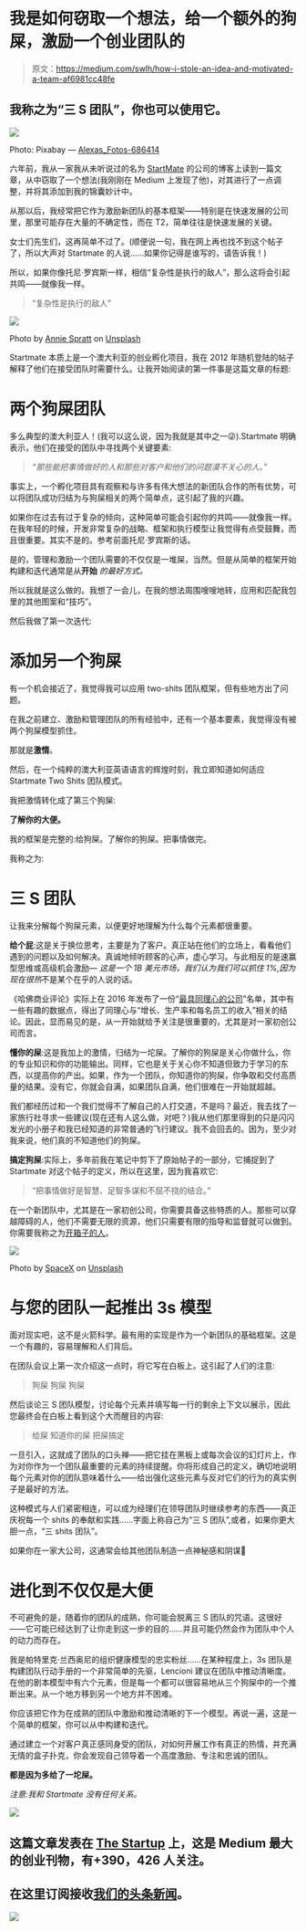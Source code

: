 # 我是如何窃取一个想法，给一个额外的狗屎，激励一个创业团队的

> 原文：<https://medium.com/swlh/how-i-stole-an-idea-and-motivated-a-team-af6981cc48fe>

## 我称之为“三 S 团队”，你也可以使用它。

![](img/510a022064ef14ed9c0b60314930a6de.png)

Photo: Pixabay — [Alexas_Fotos-686414](https://pixabay.com/en/users/Alexas_Fotos-686414/)

六年前，我从一家我从未听说过的名为 [StartMate](https://medium.com/u/bb733ffbbbdd?source=post_page-----af6981cc48fe--------------------------------) 的公司的博客上读到一篇文章，从中窃取了一个想法(我刚刚在 Medium 上发现了他)，对其进行了一点调整，并将其添加到我的锦囊妙计中。

从那以后，我经常把它作为激励新团队的基本框架——特别是在快速发展的公司里，那里可能存在大量的不确定性，而在 T2，简单往往是快速发展的关键。

女士们先生们，这再简单不过了。(顺便说一句，我在网上再也找不到这个帖子了，所以大声对 Startmate 的人说……如果你记得是谁写的，请告诉我！)

所以，如果你像托尼·罗宾斯一样，相信“复杂性是执行的敌人”，那么这将会引起共鸣——就像我一样。

> “复杂性是执行的敌人”

![](img/b4c201a71be4931087e8de8cfd5bb74b.png)

Photo by [Annie Spratt](https://unsplash.com/@anniespratt?utm_source=medium&utm_medium=referral) on [Unsplash](https://unsplash.com?utm_source=medium&utm_medium=referral)

Startmate 本质上是一个澳大利亚的创业孵化项目，我在 2012 年随机登陆的帖子解释了他们在接受团队时需要什么。让我开始阅读的第一件事是这篇文章的标题:

# 两个狗屎团队

多么典型的澳大利亚人！(我可以这么说，因为我就是其中之一😜).Startmate 明确表示，他们在接受的团队中寻找两个关键要素:

> *“那些能把事情做好的人和那些对客户和他们的问题漠不关心的人。”*

事实上，一个孵化项目具有观察和与许多有伟大想法的新团队合作的所有优势，可以将团队成功归结为与狗屎相关的两个简单点，这引起了我的兴趣。

如果你在过去有过于复杂的倾向，这种简单可能会引起你的共鸣——就像我一样。在我年轻的时候，开发非常复杂的战略、框架和执行模型让我觉得有点受鼓舞，而且很重要。其实不是的。参考前面托尼·罗宾斯的话。

是的，管理和激励一个团队需要的不仅仅是一堆屎，当然。但是从简单的框架开始构建和迭代通常是从**开始** *的最好方式。*

所以我就是这么做的。我想了一会儿，在我的想法周围嗖嗖地转，应用和匹配我包里的其他图案和“技巧”。

然后我做了第一次迭代:

# 添加另一个狗屎

有一个机会接近了，我觉得我可以应用 two-shits 团队框架，但有些地方出了问题。

在我之前建立、激励和管理团队的所有经验中，还有一个基本要素，我觉得没有被两个狗屎模型抓住。

那就是**激情**。

然后，在一个纯粹的澳大利亚英语语言的辉煌时刻，我立即知道如何适应 Startmate Two Shits 团队模式。

我把激情转化成了第三个狗屎:

**了解你的大便。**

我的框架是完整的:给狗屎。了解你的狗屎。把事情做完。

我称之为:

# 三 S 团队

让我来分解每个狗屎元素，以便更好地理解为什么每个元素都很重要。

**给个屁**:这是关于换位思考，主要是为了客户。真正站在他们的立场上，看看他们遇到的问题以及如何解决。真诚地倾听顾客的心声，虚心学习。与此相反的是速赢型思维或高级机会激励— *这是一个 1B 美元市场，我们认为我们可以抓住 1%,因为现在很热*不是某个在乎的人说的话。

《哈佛商业评论》实际上在 2016 年发布了一份“[最具同理心的公司](https://hbr.org/2016/12/the-most-and-least-empathetic-companies-2016)”名单，其中有一些有趣的数据点，得出了同理心与“增长、生产率和每名员工的收入”相关的结论。因此，显而易见的是，从一开始就给予关注是很重要的，尤其是对一家初创公司而言。

**懂你的屎**:这是我加上的激情，归结为一坨屎。了解你的狗屎是关心你做什么，你的专业知识和你的功能输出。同样，它也是关于关心你不知道但致力于学习的东西，以提高你的产出。如果，作为一个团队，你知道你的狗屎，你争取和交付高质量的结果。没有它，你就会自满，如果团队自满，他们很难在一开始就超越。

我们都经历过和一个我们觉得不了解自己的人打交道，不是吗？最近，我去找了一家旅行社寻求一些建议(现在还有人这么做，对吧？)我从他们那里得到的只是闪闪发光的小册子和我已经知道的非常普通的飞行建议。我不会回去的。因为，至少对我来说，他们真的不知道他们的狗屎。

**搞定狗屎**:实际上，多年前我在笔记中剪下了原始帖子的一部分，它捕捉到了 Startmate 对这个帖子的定义，所以在这里，因为我喜欢它:

> “把事情做好是智慧、足智多谋和不屈不挠的结合。”

在一个新团队中，尤其是在一家初创公司，你需要具备这些特质的人。那些可以穿越障碍的人，他们不需要无限的资源，他们只需要有限的指导和监督就可以做到。你需要我称之为[开箱子的人](/@claytonhm/poke-the-box-and-make-your-organization-come-alive-f71dcce5ef58)。

![](img/5594ccebc2c800543a6ac523b64bf135.png)

Photo by [SpaceX](https://unsplash.com/@spacex?utm_source=medium&utm_medium=referral) on [Unsplash](https://unsplash.com?utm_source=medium&utm_medium=referral)

# 与您的团队一起推出 3s 模型

面对现实吧，这不是火箭科学。最有用的实现是作为一个新团队的基础框架。这是一个有趣的，容易理解和人们背后。

在团队会议上第一次介绍这一点时，将它写在白板上。这引起了人们的注意:

> 狗屎
> 狗屎
> 狗屎

然后谈论三 S 团队模型，讨论每个元素并填写每一行的剩余上下文以展示，因此您最终会在白板上看到这个大而醒目的内容:

> 给屎
> 知道你的屎
> 把屎搞定

一旦引入，这就成了团队的口头禅——把它挂在黑板上或每次会议的幻灯片上，作为对你作为一个团队最重要的元素的持续提醒。你将形成自己的定义，确切地说明每个元素对你的团队意味着什么——给出强化这些元素与反对它们的行为的真实例子是最好的方法。

这种模式与人们紧密相连，可以成为经理们在领导团队时继续参考的东西——真正庆祝每一个 shits 的奉献和实践……字面上称自己为“三 S 团队”,或者，如果你更大胆一点，“三 shits 团队”。

如果你在一家大公司，这通常会给其他团队制造一点神秘感和阴谋🤔

# 进化到不仅仅是大便

不可避免的是，随着你的团队的成熟，你可能会脱离三 S 团队的咒语。这很好——它可能已经达到了让你走到这一步的目的……并且可能仍然会作为团队中个人的动力而存在。

我是帕特里克·兰西奥尼的组织健康模型的忠实粉丝……在某种程度上，3s 团队是构建团队行动手册的一个非常简单的先驱，Lencioni 建议在团队中推动清晰度。在他的剧本模型中有六个元素，但是每一个都可以很容易地从三个狗屎中的一个推断出来。从一个地方移到另一个地方并不困难。

你应该把它作为在成熟的团队中激励和推动清晰的下一个模型。再说一遍，这是一个简单的框架，你可以从中构建和迭代。

通过建立一个对客户真正感同身受的团队，对如何开展工作有真正的热情，并充满无情的盒子扑克，你会发现自己领导着一个高度激励、专注和忠诚的团队。

**都是因为多给了一坨屎。**

*注意:我和 Startmate 没有任何关系。*

[![](img/308a8d84fb9b2fab43d66c117fcc4bb4.png)](https://medium.com/swlh)

## 这篇文章发表在 [The Startup](https://medium.com/swlh) 上，这是 Medium 最大的创业刊物，有+390，426 人关注。

## 在这里订阅接收[我们的头条新闻](http://growthsupply.com/the-startup-newsletter/)。

[![](img/b0164736ea17a63403e660de5dedf91a.png)](https://medium.com/swlh)